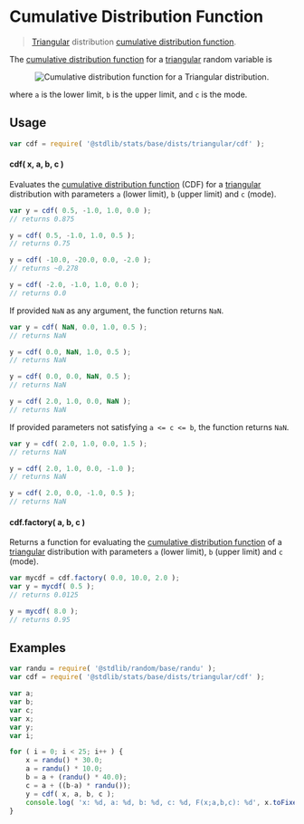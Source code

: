 <!--

@license Apache-2.0

Copyright (c) 2018 The Stdlib Authors.

Licensed under the Apache License, Version 2.0 (the "License");
you may not use this file except in compliance with the License.
You may obtain a copy of the License at

   http://www.apache.org/licenses/LICENSE-2.0

Unless required by applicable law or agreed to in writing, software
distributed under the License is distributed on an "AS IS" BASIS,
WITHOUT WARRANTIES OR CONDITIONS OF ANY KIND, either express or implied.
See the License for the specific language governing permissions and
limitations under the License.

-->

# Cumulative Distribution Function

> [Triangular][triangular-distribution] distribution [cumulative distribution function][cdf].

<section class="intro">

The [cumulative distribution function][cdf] for a [triangular][triangular-distribution] random variable is

<!-- <equation class="equation" label="eq:triangular_cdf" align="center" raw="F(x;a,b,c) = \begin{cases} 0 & \text{for } x \leq a \\ \frac{(x-a)^2}{(b-a)(c-a)} & \text{for } a < x \leq c \\ 1-\frac{(b-x)^2}{(b-a)(b-c)} & \text{for } c < x < b \\ 1 & \text{for } b \leq x \end{cases}" alt="Cumulative distribution function for a Triangular distribution."> -->

<div class="equation" align="center" data-raw-text="F(x;a,b,c) = \begin{cases} 0 &amp; \text{for } x \leq a \\ \frac{(x-a)^2}{(b-a)(c-a)} &amp; \text{for } a &lt; x \leq c \\ 1-\frac{(b-x)^2}{(b-a)(b-c)} &amp; \text{for } c &lt; x &lt; b \\ 1 &amp; \text{for } b \leq x \end{cases}" data-equation="eq:triangular_cdf">
    <img src="https://cdn.rawgit.com/stdlib-js/stdlib/7e0a95722efd9c771b129597380c63dc6715508b/lib/node_modules/@stdlib/stats/base/dists/triangular/cdf/docs/img/equation_triangular_cdf.svg" alt="Cumulative distribution function for a Triangular distribution.">
    <br>
</div>

<!-- </equation> -->

where `a` is the lower limit, `b` is the upper limit, and `c` is the mode.

</section>

<!-- /.intro -->

<section class="usage">

## Usage

```javascript
var cdf = require( '@stdlib/stats/base/dists/triangular/cdf' );
```

#### cdf( x, a, b, c )

Evaluates the [cumulative distribution function][cdf] (CDF) for a [triangular][triangular-distribution] distribution with parameters `a` (lower limit), `b` (upper limit) and `c` (mode).

```javascript
var y = cdf( 0.5, -1.0, 1.0, 0.0 );
// returns 0.875

y = cdf( 0.5, -1.0, 1.0, 0.5 );
// returns 0.75

y = cdf( -10.0, -20.0, 0.0, -2.0 );
// returns ~0.278

y = cdf( -2.0, -1.0, 1.0, 0.0 );
// returns 0.0
```

If provided `NaN` as any argument, the function returns `NaN`.

```javascript
var y = cdf( NaN, 0.0, 1.0, 0.5 );
// returns NaN

y = cdf( 0.0, NaN, 1.0, 0.5 );
// returns NaN

y = cdf( 0.0, 0.0, NaN, 0.5 );
// returns NaN

y = cdf( 2.0, 1.0, 0.0, NaN );
// returns NaN
```

If provided parameters not satisfying `a <= c <= b`, the function returns `NaN`.

```javascript
var y = cdf( 2.0, 1.0, 0.0, 1.5 );
// returns NaN

y = cdf( 2.0, 1.0, 0.0, -1.0 );
// returns NaN

y = cdf( 2.0, 0.0, -1.0, 0.5 );
// returns NaN
```

#### cdf.factory( a, b, c )

Returns a function for evaluating the [cumulative distribution function][cdf] of a [triangular][triangular-distribution] distribution with parameters `a` (lower limit), `b` (upper limit) and `c` (mode).

```javascript
var mycdf = cdf.factory( 0.0, 10.0, 2.0 );
var y = mycdf( 0.5 );
// returns 0.0125

y = mycdf( 8.0 );
// returns 0.95
```

</section>

<!-- /.usage -->

<section class="examples">

## Examples

<!-- eslint no-undef: "error" -->

```javascript
var randu = require( '@stdlib/random/base/randu' );
var cdf = require( '@stdlib/stats/base/dists/triangular/cdf' );

var a;
var b;
var c;
var x;
var y;
var i;

for ( i = 0; i < 25; i++ ) {
    x = randu() * 30.0;
    a = randu() * 10.0;
    b = a + (randu() * 40.0);
    c = a + ((b-a) * randu());
    y = cdf( x, a, b, c );
    console.log( 'x: %d, a: %d, b: %d, c: %d, F(x;a,b,c): %d', x.toFixed( 4 ), a.toFixed( 4 ), b.toFixed( 4 ), c.toFixed( 4 ), y.toFixed( 4 ) );
}
```

</section>

<!-- /.examples -->

<section class="links">

[cdf]: https://en.wikipedia.org/wiki/Cumulative_distribution_function

[triangular-distribution]: https://en.wikipedia.org/wiki/Triangular_distribution

</section>

<!-- /.links -->
